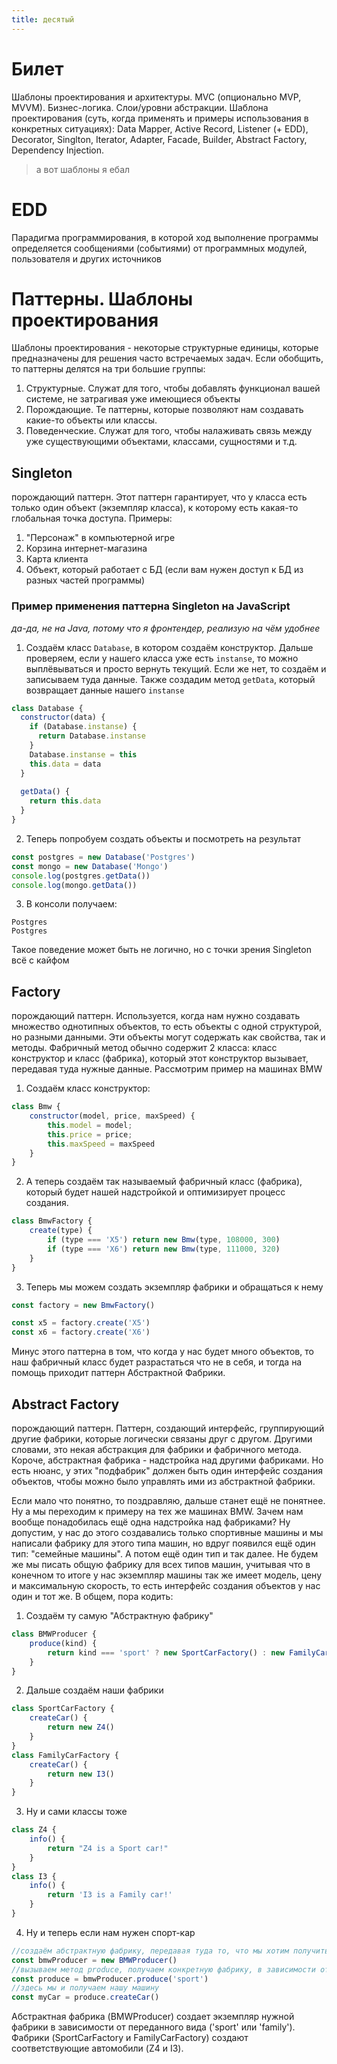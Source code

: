 ```yaml
---
title: десятый
---
```

# Билет
Шаблоны проектирования и архитектуры. MVC (опционально MVP, MVVM). Бизнес-логика. Слои/уровни абстракции. Шаблона проектирования (суть, когда применять и примеры использования в конкретных ситуациях): Data Mapper, Active Record, Listener (+ EDD), Decorator, Singlton, Iterator, Adapter, Facade, Builder, Abstract Factory, Dependency Injection.

> а вот шаблоны я ебал

# EDD
Парадигма программирования, в которой ход выполнение программы определяется сообщениями (событиями) от программных модулей, пользователя и других источников


# Паттерны. Шаблоны проектирования

Шаблоны проектирования - некоторые структурные единицы, которые предназначены для решения часто встречаемых задач. Если обобщить, то паттерны делятся на три большие группы:
1. Структурные. Служат для того, чтобы добавлять функционал вашей системе, не затрагивая уже имеющиеся объекты
2. Порождающие. Те паттерны, которые позволяют нам создавать какие-то объекты или классы.
3. Поведенческие. Служат для того, чтобы налаживать связь между уже существующими объектами, классами, сущностями и т.д.

## Singleton
порождающий паттерн. Этот паттерн гарантирует, что у класса есть только один объект (экземпляр класса), к которому есть какая-то глобальная точка доступа.
Примеры:
1. "Персонаж" в компьютерной игре
2. Корзина интернет-магазина
3. Карта клиента
4. Объект, который работает с БД (если вам нужен доступ к БД из разных частей программы)

### Пример применения паттерна Singleton на JavaScript
*да-да, не на Java, потому что я фронтендер, реализую на чём удобнее*

1. Создаём класс `Database`, в котором создаём конструктор. Дальше проверяем, если у нашего класса уже есть `instanse`, то можно выплёвываться и просто вернуть текущий. Если же нет, то создаём и записываем туда данные. Также создадим метод `getData`, который возвращает данные нашего `instanse`

```javascript
class Database {  
  constructor(data) {  
    if (Database.instanse) {  
      return Database.instanse  
    }  
    Database.instanse = this  
    this.data = data  
  }  
  
  getData() {  
    return this.data  
  }  
}
```

2. Теперь попробуем создать объекты и посмотреть на результат

```javascript
const postgres = new Database('Postgres')  
const mongo = new Database('Mongo')  
console.log(postgres.getData())  
console.log(mongo.getData())
```

3. В консоли получаем:

```
Postgres
Postgres
```

Такое поведение может быть не логично, но с точки зрения Singleton всё с кайфом

## Factory
порождающий паттерн. Используется, когда нам нужно создавать множество однотипных объектов, то есть объекты с одной структурой, но разными данными. Эти объекты могут содержать как свойства, так и методы. Фабричный метод обычно содержит 2 класса: класс конструктор и класс (фабрика), который этот конструктор вызывает, передавая туда нужные данные. Рассмотрим пример на машинах BMW

1. Создаём класс конструктор:

```javascript
class Bmw {
	constructor(model, price, maxSpeed) {
		this.model = model;
		this.price = price;
		this.maxSpeed = maxSpeed
	}
}
```

2. А теперь создаём так называемый фабричный класс (фабрика), который будет нашей надстройкой и оптимизирует процесс создания.

```javascript
class BmwFactory {
	create(type) {
		if (type === 'X5') return new Bmw(type, 108000, 300)
		if (type === 'X6') return new Bmw(type, 111000, 320)
	}
}
```

3. Теперь мы можем создать экземпляр фабрики и обращаться к нему

```javascript
const factory = new BmwFactory()

const x5 = factory.create('X5')
const x6 = factory.create('X6')
```

Минус этого паттерна в том, что когда у нас будет много объектов, то наш фабричный класс будет разрастаться что не в себя, и тогда на помощь приходит паттерн Абстрактной Фабрики.

## Abstract Factory
порождающий паттерн. Паттерн, создающий интерфейс, группирующий другие фабрики, которые логически связаны друг с другом. Другими словами, это некая абстракция для фабрики и фабричного метода. Короче, абстрактная фабрика - надстройка над другими фабриками. Но есть нюанс, у этих "подфабрик" должен быть один интерфейс создания объектов, чтобы можно было управлять ими из абстрактной фабрики.

Если мало что понятно, то поздравляю, дальше станет ещё не понятнее. 
Ну а мы переходим к примеру на тех же машинах BMW. Зачем нам вообще понадобилась ещё одна надстройка над фабриками? Ну допустим, у нас до этого создавались только спортивные машины и мы написали фабрику для этого типа машин, но вдруг появился ещё один тип: "семейные машины". А потом ещё один тип и так далее. Не будем же мы писать общую фабрику для всех типов машин, учитывая что в конечном то итоге у нас экземпляр машины так же имеет модель, цену и максимальную скорость, то есть интерфейс создания объектов у нас один и тот же. В общем, пора кодить:

1. Создаём ту самую "Абстрактную фабрику"
```javascript
class BMWProducer { 
	produce(kind) { 
		return kind === 'sport' ? new SportCarFactory() : new FamilyCarFactory()
	}
}
```
2. Дальше создаём наши фабрики
```javascript
class SportCarFactory { 
	createCar() {
		return new Z4()
	}
}
class FamilyCarFactory {
	createCar() {
		return new I3()
	}
}
```
3. Ну и сами классы тоже
```javascript
class Z4 {
	info() {
		return "Z4 is a Sport car!"
	}
}
class I3 {
	info() {
		return 'I3 is a Family car!'
	}
}
```
4. Ну и теперь если нам нужен спорт-кар
```javascript
//создаём абстрактную фабрику, передавая туда то, что мы хотим получить
const bmwProducer = new BMWProducer()
//вызываем метод produce, получаем конкретную фабрику, в зависимости от переданного аргумента
const produce = bmwProducer.produce('sport')
//здесь мы и получаем нашу машину
const myCar = produce.createCar()
```

Абстрактная фабрика (BMWProducer) создает экземпляр нужной фабрики в зависимости от переданного вида ('sport' или 'family'). Фабрики (SportCarFactory и FamilyCarFactory) создают соответствующие автомобили (Z4 и I3).